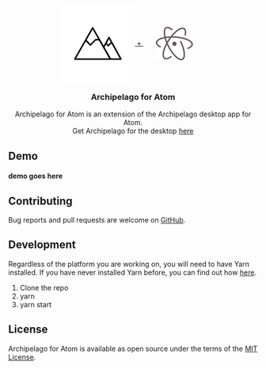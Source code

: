 <p align="center">
  <a href="https://github.com/npezza93/archipelago-atom">
    <img src="https://raw.githubusercontent.com/npezza93/archipelago-atom/master/.github/logo.png" width="150" valign="middle">
    <span color="black">+</span>
    <img src="https://raw.githubusercontent.com/npezza93/archipelago-atom/master/.github/atom.png" width="75" valign="middle" vspace="40" hspace="25">
  </a>

  <h3 align="center">Archipelago for Atom</h3>

  <p align="center">
    Archipelago for Atom is an extension of the Archipelago desktop app for Atom.
    <br>
    Get Archipelago for the desktop <a href="https://github.com/npezza93/archipelago">here</a>
  </p>
</p>

## Demo

#### demo goes here
<!-- ![Screenshot](https://raw.githubusercontent.com/npezza93/archipelago/master/.github/screenshot.png) -->

## Contributing
Bug reports and pull requests are welcome on [GitHub](https://github.com/npezza93/archipelago-atom).

## Development
Regardless of the platform you are working on, you will need to have Yarn installed. If you have never installed Yarn before, you can find out how [here](https://yarnpkg.com/en/docs/install).

1.  Clone the repo
1.  yarn
1.  yarn start

## License

Archipelago for Atom is available as open source under the terms of the [MIT License](http://opensource.org/licenses/MIT).
